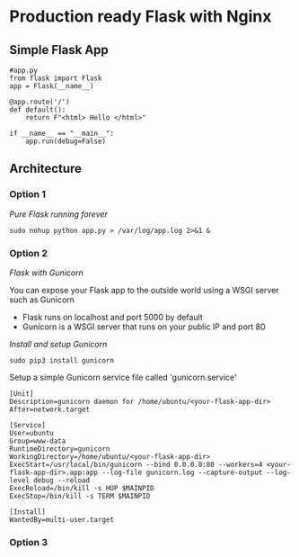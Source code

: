 # Production ready Flask with Nginx

## Simple Flask App

```
#app.py
from flask import Flask
app = Flask(__name__)

@app.route('/')
def default():
    return F"<html> Hello </html>"
    
if __name__ == "__main__":
    app.run(debug=False)
```    

## Architecture

### Option 1

*Pure Flask running forever*

```
sudo nohup python app.py > /var/log/app.log 2>&1 &
```

### Option 2

*Flask with Gunicorn*

You can expose your Flask app to the outside world using a WSGI server such as Gunicorn

- Flask runs on localhost and port 5000 by default
- Gunicorn is a WSGI server that runs on your public IP and port 80

*Install and setup Gunicorn*

```
sudo pip3 install gunicorn
```

Setup a simple Gunicorn service file called 'gunicorn.service'

```
[Unit]
Description=gunicorn daemon for /home/ubuntu/<your-flask-app-dir>
After=network.target

[Service]
User=ubuntu
Group=www-data
RuntimeDirectory=gunicorn
WorkingDirectory=/home/ubuntu/<your-flask-app-dir>
ExecStart=/usr/local/bin/gunicorn --bind 0.0.0.0:80 --workers=4 <your-flask-app-dir>.app:app --log-file gunicorn.log --capture-output --log-level debug --reload
ExecReload=/bin/kill -s HUP $MAINPID
ExecStop=/bin/kill -s TERM $MAINPID

[Install]
WantedBy=multi-user.target
```

### Option 3
